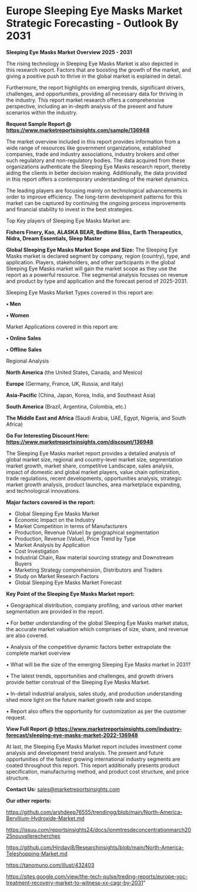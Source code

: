  # Europe Sleeping Eye Masks Market Strategic Forecasting - Outlook By 2031

<Strong> Sleeping Eye Masks Market Overview 2025 - 2031</strong>

The rising technology in Sleeping Eye Masks Market is also depicted in this research report. Factors that are boosting the growth of the market, and giving a positive push to thrive in the global market is explained in detail.

Furthermore, the report highlights on emerging trends, significant drivers, challenges, and opportunities, providing all necessary data for thriving in the industry. This report market research offers a comprehensive perspective, including an in-depth analysis of the present and future scenarios within the industry.

<strong>Request Sample Report @ <a href=https://www.marketreportsinsights.com/sample/136948>https://www.marketreportsinsights.com/sample/136948</a></strong>

The market overview included in this report provides information from a wide range of resources like government organizations, established companies, trade and industry associations, industry brokers and other such regulatory and non-regulatory bodies. The data acquired from these organizations authenticate the Sleeping Eye Masks research report, thereby aiding the clients in better decision making. Additionally, the data provided in this report offers a contemporary understanding of the market dynamics.

The leading players are focusing mainly on technological advancements in order to improve efficiency. The long-term development patterns for this market can be captured by continuing the ongoing process improvements and financial stability to invest in the best strategies.

Top Key players of Sleeping Eye Masks Market are:

<strong>Fishers Finery, Kao, ALASKA BEAR, Bedtime Bliss, Earth Therapeutics, Nidra, Dream Essentials, Sleep Master</strong>

<strong><b>Global Sleeping Eye Masks Market Scope and Size:</b></strong>
The Sleeping Eye Masks market is declared segment by company, region (country), type, and application. Players, stakeholders, and other participants in the global Sleeping Eye Masks market will gain the market scope as they use the report as a powerful resource. The segmental analysis focuses on revenue and product by type and application and the forecast period of 2025-2031.

Sleeping Eye Masks Market Types covered in this report are:

<strong>• Men

• Women</strong>

Market Applications covered in this report are:

<strong>• Online Sales

• Offline Sales</strong> 

Regional Analysis

<strong>North America</strong> (the United States, Canada, and Mexico)

<strong>Europe</strong> (Germany, France, UK, Russia, and Italy)

<strong>Asia-Pacific</strong> (China, Japan, Korea, India, and Southeast Asia)

<strong>South America</strong> (Brazil, Argentina, Colombia, etc.)

<strong>The Middle East and Africa</strong> (Saudi Arabia, UAE, Egypt, Nigeria, and South Africa)

<strong>Go For Interesting Discount Here: <a href=https://www.marketreportsinsights.com/discount/136948>https://www.marketreportsinsights.com/discount/136948</a></strong>

The Sleeping Eye Masks market report provides a detailed analysis of global market size, regional and country-level market size, segmentation market growth, market share, competitive Landscape, sales analysis, impact of domestic and global market players, value chain optimization, trade regulations, recent developments, opportunities analysis, strategic market growth analysis, product launches, area marketplace expanding, and technological innovations.

<strong><b>Major factors covered in the report:</b></strong>
<ul>
  <li>Global Sleeping Eye Masks Market </li>
  <li>Economic Impact on the Industry</li>
  <li>Market Competition in terms of Manufacturers</li>
  <li>Production, Revenue (Value) by geographical segmentation</li>
  <li>Production, Revenue (Value), Price Trend by Type</li>
  <li>Market Analysis by Application</li>
  <li>Cost Investigation</li>
  <li>Industrial Chain, Raw material sourcing strategy and Downstream Buyers</li>
  <li>Marketing Strategy comprehension, Distributors and Traders</li>
  <li>Study on Market Research Factors</li>
  <li>Global Sleeping Eye Masks Market Forecast</li>
</ul>

<strong><b>Key Point of the Sleeping Eye Masks Market report:</b></strong>

• Geographical distribution, company profiling, and various other market segmentation are provided in the report.

• For better understanding of the global Sleeping Eye Masks market status, the accurate market valuation which comprises of size, share, and revenue are also covered.

• Analysis of the competitive dynamic factors better extrapolate the complete market overview

• What will be the size of the emerging Sleeping Eye Masks market in 2031?

• The latest trends, opportunities and challenges, and growth drivers provide better construal of the Sleeping Eye Masks Market.

• In-detail industrial analysis, sales study, and production understanding shed more light on the future market growth rate and scope.

• Report also offers the opportunity for customization as per the customer request.

<strong><b>View Full Report @ <a href=https://www.marketreportsinsights.com/industry-forecast/sleeping-eye-masks-market-2022-136948>https://www.marketreportsinsights.com/industry-forecast/sleeping-eye-masks-market-2022-136948</a></b></strong>


At last, the Sleeping Eye Masks Market report includes investment come analysis and development trend analysis. The present and future opportunities of the fastest growing international industry segments are coated throughout this report. This report additionally presents product specification, manufacturing method, and product cost structure, and price structure.

<strong>Contact Us:</strong>
sales@marketreportsinsights.com

<strong>Our other reports:</strong>

<a href=https://github.com/arshdeep76555/trendingg/blob/main/North-America-Beryllium-Hydroxide-Market.md>https://github.com/arshdeep76555/trendingg/blob/main/North-America-Beryllium-Hydroxide-Market.md</a>

<a href=https://issuu.com/reportsinsights24/docs/ionmtresdeconcentrationmarch2025nouvellerecherches>https://issuu.com/reportsinsights24/docs/ionmtresdeconcentrationmarch2025nouvellerecherches</a>

<a href=https://github.com/Hindavi8/Researchinsights/blob/main/North-America-Teleshopping-Market.md>https://github.com/Hindavi8/Researchinsights/blob/main/North-America-Teleshopping-Market.md</a>

<a href=https://tanomuno.com/illust/432403>https://tanomuno.com/illust/432403</a>

<a href=https://sites.google.com/view/the-tech-pulse/treding-reports/europe-voc-treatment-recovery-market-to-witness-xx-cagr-by-2031>https://sites.google.com/view/the-tech-pulse/treding-reports/europe-voc-treatment-recovery-market-to-witness-xx-cagr-by-2031</a>"
